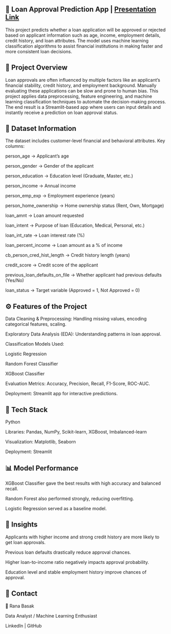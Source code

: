 ## 🏦 Loan Approval Prediction App | [Presentation Link](http://loan-status-sasd.streamlit.app/)

This project predicts whether a loan application will be approved or rejected based on applicant information such as age, income, employment details, credit history, and loan attributes. The model uses machine learning classification algorithms to assist financial institutions in making faster and more consistent loan decisions.

## 📌 Project Overview

Loan approvals are often influenced by multiple factors like an applicant’s financial stability, credit history, and employment background. Manually evaluating these applications can be slow and prone to human bias. This project applies data preprocessing, feature engineering, and machine learning classification techniques to automate the decision-making process. The end result is a Streamlit-based app where users can input details and instantly receive a prediction on loan approval status.

## 📂 Dataset Information

The dataset includes customer-level financial and behavioral attributes. Key columns:

person_age → Applicant’s age

person_gender → Gender of the applicant

person_education → Education level (Graduate, Master, etc.)

person_income → Annual income

person_emp_exp → Employment experience (years)

person_home_ownership → Home ownership status (Rent, Own, Mortgage)

loan_amnt → Loan amount requested

loan_intent → Purpose of loan (Education, Medical, Personal, etc.)

loan_int_rate → Loan interest rate (%)

loan_percent_income → Loan amount as a % of income

cb_person_cred_hist_length → Credit history length (years)

credit_score → Credit score of the applicant

previous_loan_defaults_on_file → Whether applicant had previous defaults (Yes/No)

loan_status → Target variable (Approved = 1, Not Approved = 0)

## ⚙️ Features of the Project

Data Cleaning & Preprocessing: Handling missing values, encoding categorical features, scaling.

Exploratory Data Analysis (EDA): Understanding patterns in loan approval.

Classification Models Used:

Logistic Regression

Random Forest Classifier

XGBoost Classifier

Evaluation Metrics: Accuracy, Precision, Recall, F1-Score, ROC-AUC.

Deployment: Streamlit app for interactive predictions.

## 🚀 Tech Stack

Python

Libraries: Pandas, NumPy, Scikit-learn, XGBoost, Imbalanced-learn

Visualization: Matplotlib, Seaborn

Deployment: Streamlit

## 📊 Model Performance

XGBoost Classifier gave the best results with high accuracy and balanced recall.

Random Forest also performed strongly, reducing overfitting.

Logistic Regression served as a baseline model.

## 📌 Insights

Applicants with higher income and strong credit history are more likely to get loan approvals.

Previous loan defaults drastically reduce approval chances.

Higher loan-to-income ratio negatively impacts approval probability.

Education level and stable employment history improve chances of approval.

## 📧 Contact

👤 Rana Basak

Data Analyst / Machine Learning Enthusiast

LinkedIn
 | GitHub
